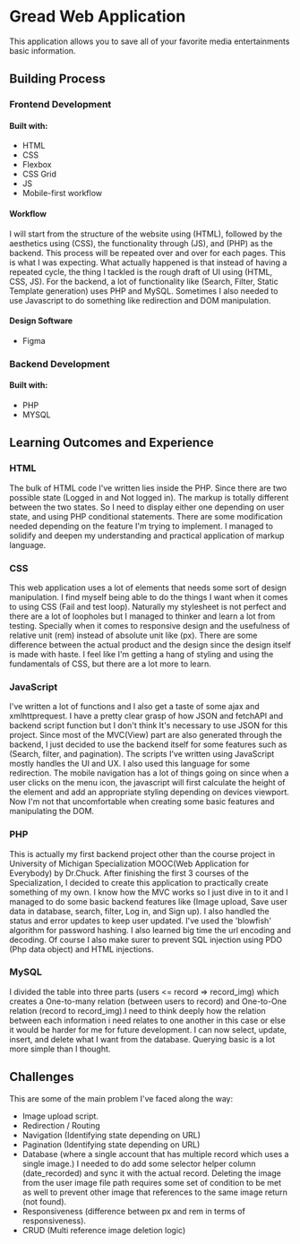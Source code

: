 # Gread Web Application

This application allows you to save all of your favorite media entertainments basic information.

## Building Process

### **Frontend Development**

#### **Built with:**

- HTML
- CSS
- Flexbox
- CSS Grid
- JS
- Mobile-first workflow

#### Workflow

I will start from the structure of the website using (HTML), followed by the aesthetics using (CSS), the functionality through (JS), and (PHP) as the backend. This process will be repeated over and over for each pages. This is what I was expecting. What actually happened is that instead of having a repeated cycle, the thing I tackled is the rough draft of UI using (HTML, CSS, JS). For the backend, a lot of functionality like (Search, Filter, Static Template generation) uses PHP and MySQL. Sometimes I also needed to use Javascript to do something like redirection and DOM manipulation.

#### Design Software

- Figma

### Backend Development

#### **Built with:**

- PHP
- MYSQL

## Learning Outcomes and Experience

### HTML

The bulk of HTML code I've written lies inside the PHP. Since there are two possible state (Logged in and Not logged in). The markup is totally different between the two states. So I need to display either one depending on user state, and using PHP conditional statements. There are some modification needed depending on the feature I'm trying to implement. I managed to solidify and deepen my understanding and practical application of markup language.

### CSS

This web application uses a lot of elements that needs some sort of design manipulation. I find myself being able to do the things I want when it comes to using CSS (Fail and test loop). Naturally my stylesheet is not perfect and there are a lot of loopholes but I managed to thinker and learn a lot from testing. Specially when it comes to responsive design and the usefulness of relative unit (rem) instead of absolute unit like (px).
There are some difference between the actual product and the design since the design itself is made with haste.
I feel like I'm getting a hang of styling and using the fundamentals of CSS, but there are a lot more to learn.

### JavaScript

I've written a lot of functions and I also get a taste of some ajax and xmlhttprequest. I have a pretty clear grasp of how JSON and fetchAPI and backend script function but I don't think It's necessary to use JSON for this project. Since most of the MVC(View) part are also generated through the backend, I just decided to use the backend itself for some features such as (Search, filter, and pagination). The scripts I've written using JavaScript mostly handles the UI and UX. I also used this language for some redirection. The mobile navigation has a lot of things going on since when a user clicks on the menu icon, the javascript will first calculate the height of the element and add an appropriate styling depending on devices viewport. Now I'm not that uncomfortable when creating some basic features and manipulating the DOM.

### PHP

This is actually my first backend project other than the course project in University of Michigan Specialization MOOC(Web Application for Everybody) by Dr.Chuck. After finishing the first 3 courses of the Specialization, I decided to create this application to practically create something of my own. I know how the MVC works so I just dive in to it and I managed to do some basic backend features like (Image upload, Save user data in database, search, filter, Log in, and Sign up). I also handled the status and error updates to keep user updated. I've used the 'blowfish' algorithm for password hashing. I also learned big time the url encoding and decoding. Of course I also make surer to prevent SQL injection using PDO (Php data object) and HTML injections.

### MySQL

I divided the table into three parts (users <= record => record_img) which creates a One-to-many relation (between users to record) and One-to-One relation (record to record_img).I need to think deeply how the relation between each information i need relates to one another in this case or else it would be harder for me for future development. I can now select, update, insert, and delete what I want from the database. Querying basic is a lot more simple than I thought.

## Challenges

This are some of the main problem I've faced along the way:

- Image upload script.
- Redirection / Routing
- Navigation (Identifying state depending on URL)
- Pagination (Identifying state depending on URL)
- Database (where a single account that has multiple record which uses a single image.)
  I needed to do add some selector helper column (date_recorded) and sync it with the actual record. Deleting the image from the user image file path requires some set of condition to be met as well to prevent other image that references to the same image return (not found).
- Responsiveness (difference between px and rem in terms of responsiveness).
- CRUD (Multi reference image deletion logic)
